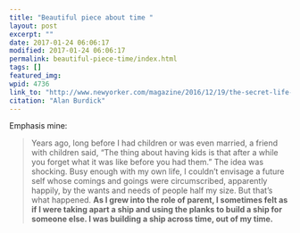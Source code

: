 ```yaml
---
title: "Beautiful piece about time "
layout: post
excerpt: ""
date: 2017-01-24 06:06:17
modified: 2017-01-24 06:06:17
permalink: beautiful-piece-time/index.html
tags: []
featured_img:
wpid: 4736
link_to: "http://www.newyorker.com/magazine/2016/12/19/the-secret-life-of-time"
citation: "Alan Burdick"
---
```



Emphasis mine:

> Years ago, long before I had children or was even married, a friend with children said, “The thing about having kids is that after a while you forget what it was like before you had them.” The idea was shocking. Busy enough with my own life, I couldn’t envisage a future self whose comings and goings were circumscribed, apparently happily, by the wants and needs of people half my size. But that’s what happened. **As I grew into the role of parent, I sometimes felt as if I were taking apart a ship and using the planks to build a ship for someone else. I was building a ship across time, out of my time.**
